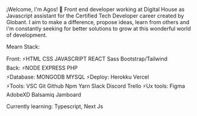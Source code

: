 ¡Welcome, I'm Agos! 👋 Front end developer working at Digital House as Javascript assistant for the Certified Tech Developer career created by Globant.
I aim to make a difference, propose ideas, learn from others and i'm constantly seeking for better solutions to grow at this wonderful world of development. 

Mearn Stack:

Front:
⚡HTML  CSS  JAVASCRIPT  REACT   Sass  Bootstrap/Tailwind   
Back:
⚡NODE  EXPRESS  PHP  
⚡Database: MONGODB  MYSQL 
⚡Deploy: Herokku  Vercel  
⚡Tools: VSC  Git  Github  Npm  Yarn  Slack  Discord  Trello
⚡Ux tools: Figma  AdobeXD  Balsamiq  Jamboard


Currently learning: Typescript, Next Js
